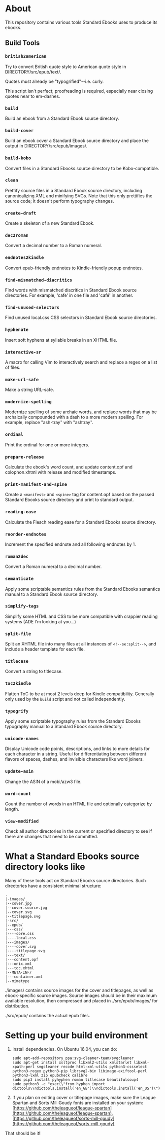 # About
This repository contains various tools Standard Ebooks uses to produce its ebooks.

## Build Tools
### `british2american`
Try to convert British quote style to American quote style in DIRECTORY/src/epub/text/.

Quotes must already be "typogrified"--i.e. curly.

This script isn't perfect; proofreading is required, especially near closing quotes near to em-dashes.

### `build`

Build an ebook from a Standard Ebook source directory.

### `build-cover`

Build an ebook cover a Standard Ebook source directory and place the output in DIRECTORY/src/epub/images/.

### `build-kobo`

Convert files in a Standard Ebooks source directory to be Kobo-compatible.

### `clean`

Prettify source files in a Standard Ebook source directory, including canonicalizing XML and minifying SVGs. Note that this only prettifies the source code; it doesn't perform typography changes.

### `create-draft`

Create a skeleton of a new Standard Ebook.

### `dec2roman`

Convert a decimal number to a Roman numeral.

### `endnotes2kindle`

Convert epub-friendly endnotes to Kindle-friendly popup endnotes.

### `find-mismatched-diacritics`

Find words with mismatched diacritics in Standard Ebook source directories.  For example, 'cafe' in one file and 'café' in another.

### `find-unused-selectors`

Find unused local.css CSS selectors in Standard Ebook source directories.

### `hyphenate`

Insert soft hyphens at syllable breaks in an XHTML file.

### `interactive-sr`

A macro for calling Vim to interactively search and replace a regex on a list of files.

### `make-url-safe`

Make a string URL-safe.

### `modernize-spelling`

Modernize spelling of some archaic words, and replace words that may be archaically compounded with a dash to a more modern spelling.  For example, replace "ash-tray" with "ashtray".

### `ordinal`

Print the ordinal for one or more integers.

### `prepare-release`

Calculate the ebook's word count, and update content.opf and colophon.xhtml with release and modified timestamps.

### `print-manifest-and-spine`

Create a ```<manifest>``` and ```<spine>``` tag for content.opf based on the passed Standard Ebooks source directory and print to standard output.

### `reading-ease`

Calculate the Flesch reading ease for a Standard Ebooks source directory.

### `reorder-endnotes`

Increment the specified endnote and all following endnotes by 1.

### `roman2dec`

Convert a Roman numeral to a decimal number.

### `semanticate`

Apply some scriptable semantics rules from the Standard Ebooks semantics manual to a Standard Ebook source directory.

### `simplify-tags`
Simplify some HTML and CSS to be more compatible with crappier reading systems (ADE I'm looking at you...)

### `split-file`

Split an XHTML file into many files at all instances of `<!--se:split-->`, and include a header template for each file.

### `titlecase`

Convert a string to titlecase.

### `toc2kindle`

Flatten ToC to be at most 2 levels deep for Kindle compatibility.  Generally only used by the `build` script and not called independently.

### `typogrify`

Apply some scriptable typography rules from the Standard Ebooks typography manual to a Standard Ebook source directory.

### `unicode-names`

Display Unicode code points, descriptions, and links to more details for each character in a string.  Useful for differentiating between different flavors of spaces, dashes, and invisible characters like word joiners.

### `update-asin`

Change the ASIN of a mobi/azw3 file.

### `word-count`

Count the number of words in an HTML file and optionally categorize by length.

### `view-modified`

Check all author directories in the current or specified directory to see if there are changes that need to be committed.

# What a Standard Ebooks source directory looks like

Many of these tools act on Standard Ebooks source directories.  Such directories have a consistent minimal structure:

	.
	|-images/
	|--cover.jpg
	|--cover.source.jpg
	|--cover.svg
	|--titlepage.svg
	|-src/
	|--epub/
	|---css/
	|----core.css
	|----local.css
	|---images/
	|----cover.svg
	|----titlepage.svg
	|---text/
	|---content.opf
	|---onix.xml
	|---toc.xhtml
	|--META-INF/
	|---container.xml
	|--mimetype

./images/ contains source images for the cover and titlepages, as well as ebook-specific source images.  Source images should be in their maximum available resolution, then compressed and placed in ./src/epub/images/ for distribution.

./src/epub/ contains the actual epub files.

# Setting up your build environment

1.	Install dependencies.  On Ubuntu 16.04, you can do:

		sudo apt-add-repository ppa:svg-cleaner-team/svgcleaner
		sudo apt-get install xsltproc libxml2-utils xmlstarlet libxml-xpath-perl svgcleaner recode html-xml-utils python3-cssselect python3-regex python3-pip librsvg2-bin libimage-exiftool-perl python3-lxml zip epubcheck calibre
		sudo pip3 install pyhyphen roman titlecase beautifulsoup4
		sudo python3 -c "exec(\"from hyphen import dictools\\ndictools.install('en_GB')\\ndictools.install('en_US')\")"

2.	If you plan on editing cover or titlepage images, make sure the League Spartan and Sorts Mill Goudy fonts are installed on your system: [https://github.com/theleagueof/league-spartan](https://github.com/theleagueof/league-spartan), [https://github.com/theleagueof/sorts-mill-goudy](https://github.com/theleagueof/sorts-mill-goudy)

That should be it!
